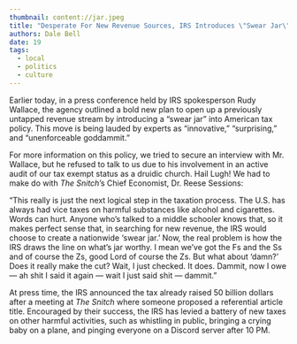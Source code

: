 ```yaml
---
thumbnail: content://jar.jpeg
title: "Desperate For New Revenue Sources, IRS Introduces \"Swear Jar\" Tax Policy"
authors: Dale Bell
date: 19
tags:
  - local
  - politics
  - culture
---
```


Earlier today, in a press conference held by IRS spokesperson Rudy Wallace, the agency outlined a bold new plan to open up a previously untapped revenue stream by introducing a “swear jar” into American tax policy. This move is being lauded by experts as “innovative,” “surprising,” and “unenforceable goddammit.” 

For more information on this policy, we tried to secure an interview with Mr. Wallace, but he refused to talk to us due to his involvement in an active audit of our tax exempt status as a druidic church. Hail Lugh! We had to make do with *The Snitch*’s Chief Economist, Dr. Reese Sessions:

“This really is just the next logical step in the taxation process. The U.S. has always had vice taxes on harmful substances like alcohol and cigarettes. Words can hurt. Anyone who’s talked to a middle schooler knows that, so it makes perfect sense that, in searching for new revenue, the IRS would choose to create a nationwide ‘swear jar.’ Now, the real problem is how the IRS draws the line on what’s jar worthy. I mean we’ve got the Fs and the Ss and of course the Zs, good Lord of course the Zs. But what about ‘damn?’ Does it really make the cut? Wait, I just checked. It does. Dammit, now I owe — ah shit I said it again — wait I just said shit — dammit.”

At press time, the IRS announced the tax already raised 50 billion dollars after a meeting at *The Snitch* where someone proposed a referential article title. Encouraged by their success, the IRS has levied a battery of new taxes on other harmful activities, such as whistling in public, bringing a crying baby on a plane, and pinging everyone on a Discord server after 10 PM.